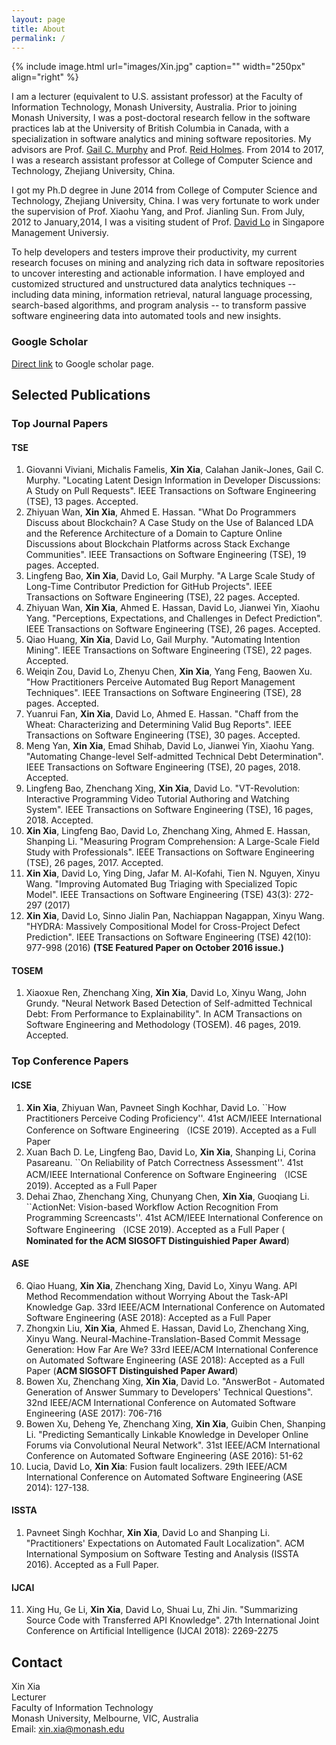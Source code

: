 ```yaml
---
layout: page
title: About 
permalink: /
---
```


{% include image.html url="images/Xin.jpg" caption="" width="250px"   align="right" %}

I am  a lecturer (equivalent to U.S. assistant professor) at the Faculty of Information Technology, Monash University, Australia. Prior to joining Monash University, I was a post-doctoral research fellow in the software practices lab at the University of British Columbia in Canada,  with a specialization in software analytics and mining software repositories. My advisors are Prof. [Gail C. Murphy] and Prof. [Reid Holmes]. From 2014 to 2017, I was a research assistant professor at College of Computer Science and Technology, Zhejiang University, China.  

I got my Ph.D degree in June 2014 from College of Computer Science and Technology,  Zhejiang University, China.  I was very fortunate to work under the supervision of  Prof. Xiaohu Yang, and Prof. Jianling Sun. From July, 2012 to January,2014, I was a visiting student of Prof. [David Lo] in Singapore Management Universiy. 


To help developers and testers improve their productivity, my current research focuses on mining and analyzing
rich data in software repositories to uncover interesting and actionable information. I have employed and customized structured and unstructured data analytics techniques -- including data mining, information retrieval,
natural language processing, search-based algorithms, and program analysis -- to transform passive software
engineering data into automated tools and new insights.

### Google Scholar
[Direct link] to Google scholar page.

[Direct link]: https://scholar.google.com/citations?user=XSZRxOEAAAAJ


## Selected Publications

### Top Journal Papers

#### TSE

1. Giovanni Viviani, Michalis Famelis, <strong>Xin Xia</strong>, Calahan Janik-Jones, Gail C. Murphy. "Locating Latent Design Information in Developer Discussions: A Study on Pull Requests". IEEE Transactions on Software Engineering (TSE), 13 pages.  Accepted.   <br />
1.  Zhiyuan Wan,  <strong>Xin Xia</strong>, Ahmed E. Hassan. "What Do Programmers Discuss about Blockchain? A Case Study on the Use of Balanced LDA and the Reference Architecture of a Domain to Capture Online Discussions about Blockchain Platforms across Stack Exchange Communities". IEEE Transactions on Software Engineering (TSE), 19 pages.  Accepted.    <br />
1. Lingfeng Bao, <strong>Xin Xia</strong>, David Lo, Gail Murphy. "A Large Scale Study of Long-Time Contributor Prediction for GitHub Projects". IEEE Transactions on Software Engineering (TSE), 22 pages.  Accepted.    <br />
1. Zhiyuan Wan, <strong>Xin Xia</strong>, Ahmed E. Hassan, David Lo, Jianwei Yin, Xiaohu Yang. "Perceptions, Expectations, and Challenges in Defect Prediction".  IEEE Transactions on Software Engineering (TSE), 26 pages.  Accepted. <br />
1. Qiao Huang, <strong>Xin Xia</strong>, David Lo, Gail Murphy. "Automating Intention Mining". IEEE Transactions on Software Engineering (TSE), 22 pages.  Accepted.  <br />
1. Weiqin Zou, David Lo, Zhenyu Chen, <strong>Xin Xia</strong>, Yang Feng, Baowen Xu. "How Practitioners Perceive Automated Bug Report Management Techniques". IEEE Transactions on Software Engineering (TSE), 28 pages.  Accepted. <br />
1. Yuanrui Fan, <strong>Xin Xia</strong>, David Lo, Ahmed E. Hassan. "Chaff from the Wheat: Characterizing and Determining Valid Bug Reports".  IEEE Transactions on Software Engineering (TSE), 30 pages.  Accepted.  <br />
1. Meng Yan, <strong>Xin Xia</strong>, Emad Shihab, David Lo, Jianwei Yin, Xiaohu Yang. "Automating Change-level Self-admitted Technical Debt Determination". IEEE Transactions on Software Engineering (TSE), 20 pages, 2018.  Accepted. <br />
2. Lingfeng Bao, Zhenchang Xing, <strong>Xin Xia</strong>, David Lo. "VT-Revolution: Interactive Programming Video Tutorial Authoring and Watching System".   IEEE Transactions on Software Engineering (TSE), 16 pages, 2018.   Accepted. <br />
3. <strong>Xin Xia</strong>, Lingfeng Bao, David Lo, Zhenchang Xing, Ahmed E. Hassan, Shanping Li. "Measuring Program Comprehension: A Large-Scale Field Study with Professionals".  IEEE Transactions on Software Engineering (TSE), 26 pages, 2017.  Accepted.    <br />
4. <strong>Xin Xia</strong>, David Lo, Ying Ding, Jafar M. Al-Kofahi, Tien N. Nguyen, Xinyu Wang. "Improving Automated Bug Triaging with Specialized Topic Model".  IEEE Transactions on Software Engineering (TSE) 43(3): 272-297 (2017)  <br />
5. <strong>Xin Xia</strong>, David Lo, Sinno Jialin Pan,  Nachiappan Nagappan, Xinyu Wang. "HYDRA: Massively Compositional Model for Cross-Project Defect Prediction".  IEEE Transactions on Software Engineering (TSE) 42(10): 977-998 (2016)
 <strong>(TSE Featured Paper on October 2016 issue.)</strong>     <br />
 
#### TOSEM 
 1. Xiaoxue Ren, Zhenchang Xing, <strong>Xin Xia</strong>, David Lo, Xinyu Wang, John Grundy. "Neural Network Based Detection of Self-admitted Technical Debt: From Performance to Explainability". In  ACM Transactions on Software Engineering and Methodology (TOSEM). 46 pages, 2019. Accepted.  <br />

### Top Conference Papers

#### ICSE

1. <strong>Xin Xia</strong>, Zhiyuan Wan,   Pavneet Singh Kochhar, David Lo. ``How Practitioners Perceive Coding Proficiency''. 41st ACM/IEEE International Conference on Software Engineering （ICSE 2019). Accepted as a Full Paper <br />
1. Xuan Bach D. Le, Lingfeng Bao, David Lo, <strong>Xin Xia</strong>, Shanping Li, Corina Pasareanu. ``On Reliability of Patch Correctness Assessment''. 41st ACM/IEEE International Conference on Software Engineering （ICSE 2019). Accepted as a Full Paper  <br />
1. Dehai Zhao, Zhenchang Xing, Chunyang Chen, <strong>Xin Xia</strong>,  Guoqiang Li. ``ActionNet: Vision-based Workflow Action Recognition From Programming Screencasts''. 41st ACM/IEEE International Conference on Software Engineering （ICSE 2019). Accepted as a Full Paper  (<strong> Nominated for the ACM SIGSOFT Distinguishied Paper Award</strong>)<br />



#### ASE

6. Qiao Huang, <strong>Xin Xia</strong>, Zhenchang Xing, David Lo, Xinyu Wang. API Method Recommendation without Worrying About the Task-API Knowledge Gap. 33rd IEEE/ACM International Conference on Automated Software Engineering (ASE 2018): Accepted as a Full Paper <br />
7. Zhongxin Liu, <strong>Xin Xia</strong>, Ahmed E. Hassan, David Lo, Zhenchang Xing, Xinyu Wang. Neural-Machine-Translation-Based Commit Message Generation: How Far Are We? 33rd IEEE/ACM International Conference on Automated Software Engineering (ASE 2018): Accepted as a Full Paper (<strong>ACM SIGSOFT Distinguished Paper Award</strong>) <br />
8. Bowen Xu, Zhenchang Xing, <strong>Xin Xia</strong>, David Lo. "AnswerBot - Automated Generation of Answer Summary to Developers' Technical Questions". 32nd IEEE/ACM International Conference on Automated Software Engineering (ASE 2017): 706-716  <br />
9. Bowen Xu, Deheng Ye, Zhenchang Xing, <strong>Xin Xia</strong>, Guibin Chen, Shanping Li. "Predicting Semantically Linkable Knowledge in Developer Online Forums via Convolutional Neural Network".  31st IEEE/ACM International Conference on Automated Software Engineering (ASE 2016): 51-62   <br />
10.  Lucia, David Lo, <strong>Xin Xia</strong>: Fusion fault localizers. 29th IEEE/ACM International Conference on Automated Software Engineering (ASE 2014): 127-138.  <br />


#### ISSTA
1. Pavneet Singh Kochhar, <strong>Xin Xia</strong>, David Lo and Shanping Li. "Practitioners' Expectations on Automated Fault Localization".  ACM International Symposium on Software Testing and Analysis (ISSTA 2016). Accepted as a Full Paper. <br />
 

#### IJCAI
11. Xing Hu, Ge Li, <strong>Xin Xia</strong>,  David Lo, Shuai Lu,  Zhi Jin. "Summarizing Source Code with Transferred API Knowledge". 27th International Joint Conference on Artificial Intelligence  (IJCAI 2018): 2269-2275 <br />

 
 
## Contact

Xin Xia <br />
Lecturer<br />
Faculty of Information Technology <br />
Monash University, Melbourne, VIC, Australia <br />
Email: [xin.xia@monash.edu]

[Gail C. Murphy]: https://blogs.ubc.ca/gailcmurphy/
[Reid Holmes]: https://www.cs.ubc.ca/~rtholmes/index.html
[David Lo]: http://www.mysmu.edu/faculty/davidlo/
[xin.xia@monash.edu]: mailto:xin.xia@monash.edu


